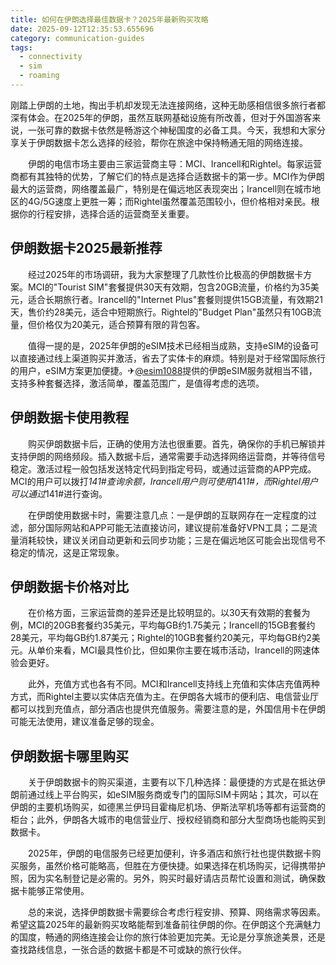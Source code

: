```yaml
---
title: 如何在伊朗选择最佳数据卡？2025年最新购买攻略
date: 2025-09-12T12:35:53.655696
category: communication-guides
tags:
  - connectivity
  - sim
  - roaming
---
```


刚踏上伊朗的土地，掏出手机却发现无法连接网络，这种无助感相信很多旅行者都深有体会。在2025年的伊朗，虽然互联网基础设施有所改善，但对于外国游客来说，一张可靠的数据卡依然是畅游这个神秘国度的必备工具。今天，我想和大家分享关于伊朗数据卡怎么选择的经验，帮你在旅途中保持畅通无阻的网络连接。

　　伊朗的电信市场主要由三家运营商主导：MCI、Irancell和Rightel。每家运营商都有其独特的优势，了解它们的特点是选择合适数据卡的第一步。MCI作为伊朗最大的运营商，网络覆盖最广，特别是在偏远地区表现突出；Irancell则在城市地区的4G/5G速度上更胜一筹；而Rightel虽然覆盖范围较小，但价格相对亲民。根据你的行程安排，选择合适的运营商至关重要。

## 伊朗数据卡2025最新推荐

　　经过2025年的市场调研，我为大家整理了几款性价比极高的伊朗数据卡方案。MCI的"Tourist SIM"套餐提供30天有效期，包含20GB流量，价格约为35美元，适合长期旅行者。Irancell的"Internet Plus"套餐则提供15GB流量，有效期21天，售价约28美元，适合中短期旅行。Rightel的"Budget Plan"虽然只有10GB流量，但价格仅为20美元，适合预算有限的背包客。

　　值得一提的是，2025年伊朗的eSIM技术已经相当成熟，支持eSIM的设备可以直接通过线上渠道购买并激活，省去了实体卡的麻烦。特别是对于经常国际旅行的用户，eSIM方案更加便捷。✈[@esim1088](https://t.me/s/esim1088)提供的伊朗eSIM服务就相当不错，支持多种套餐选择，激活简单，覆盖范围广，是值得考虑的选项。

## 伊朗数据卡使用教程

　　购买伊朗数据卡后，正确的使用方法也很重要。首先，确保你的手机已解锁并支持伊朗的网络频段。插入数据卡后，通常需要手动选择网络运营商，并等待信号稳定。激活过程一般包括发送特定代码到指定号码，或通过运营商的APP完成。MCI的用户可以拨打*141#查询余额，Irancell用户则可使用*141*1#，而Rightel用户可以通过*141#进行查询。

　　在伊朗使用数据卡时，需要注意几点：一是伊朗的互联网存在一定程度的过滤，部分国际网站和APP可能无法直接访问，建议提前准备好VPN工具；二是流量消耗较快，建议关闭自动更新和云同步功能；三是在偏远地区可能会出现信号不稳定的情况，这是正常现象。

## 伊朗数据卡价格对比

　　在价格方面，三家运营商的差异还是比较明显的。以30天有效期的套餐为例，MCI的20GB套餐约35美元，平均每GB约1.75美元；Irancell的15GB套餐约28美元，平均每GB约1.87美元；Rightel的10GB套餐约20美元，平均每GB约2美元。从单价来看，MCI最具性价比，但如果你主要在城市活动，Irancell的网速体验会更好。

　　此外，充值方式也各有不同。MCI和Irancell支持线上充值和实体店充值两种方式，而Rightel主要以实体店充值为主。在伊朗各大城市的便利店、电信营业厅都可以找到充值点，部分酒店也提供充值服务。需要注意的是，外国信用卡在伊朗可能无法使用，建议准备足够的现金。

## 伊朗数据卡哪里购买

　　关于伊朗数据卡的购买渠道，主要有以下几种选择：最便捷的方式是在抵达伊朗前通过线上平台购买，如eSIM服务商或专门的国际SIM卡网站；其次，可以在伊朗的主要机场购买，如德黑兰伊玛目霍梅尼机场、伊斯法罕机场等都有运营商的柜台；此外，伊朗各大城市的电信营业厅、授权经销商和部分大型商场也能购买到数据卡。

　　2025年，伊朗的电信服务已经更加便利，许多酒店和旅行社也提供数据卡购买服务，虽然价格可能略高，但胜在方便快捷。如果选择在机场购买，记得携带护照，因为实名制登记是必需的。另外，购买时最好请店员帮忙设置和测试，确保数据卡能够正常使用。

　　总的来说，选择伊朗数据卡需要综合考虑行程安排、预算、网络需求等因素。希望这篇2025年的最新购买攻略能帮到准备前往伊朗的你。在伊朗这个充满魅力的国度，畅通的网络连接会让你的旅行体验更加完美。无论是分享旅途美景，还是查找路线信息，一张合适的数据卡都是不可或缺的旅行伙伴。